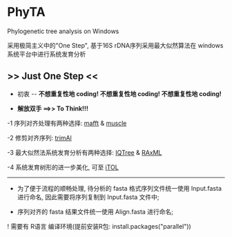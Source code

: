 # PhyTA
Phylogenetic tree analysis on Windows

采用极简主义中的"One Step", 基于16S rDNA序列采用最大似然算法在 windows 系统平台中进行系统发育分析

## **>> Just One Step <<**

- 初衷 -- **不想重复性地 coding! 不想重复性地 coding! 不想重复性地 coding!**

- **解放双手 ==>> To Think!!!**

-1 序列对齐处理有两种选择: [mafft](https://mafft.cbrc.jp/alignment/software/) & [muscle](https://www.mybiosoftware.com/muscle-3-8-31-multiple-sequence-alignment.html)

-2 修剪对齐序列: [trimAl](http://trimal.cgenomics.org/trimal)

-3 最大似然法系统发育分析有两种选择: [IQTree](http://www.iqtree.org/) & [RAxML](https://github.com/stamatak/standard-RAxML/blob/master/WindowsExecutables_v8.2.10/)

-4 系统发育树形的进一步美化, 可至 [iTOL](https://itol.embl.de/)

---

- 为了便于流程的顺畅处理, 待分析的 fasta 格式序列文件统一使用 Input.fasta 进行命名, 因此需要将序列复制到 Input.fasta 文件中; 

- 序列对齐的 fasta 结果文件统一使用 Align.fasta 进行命名;

! 需要有 R语言 编译环境(提前安装R包: install.packages("parallel"))

